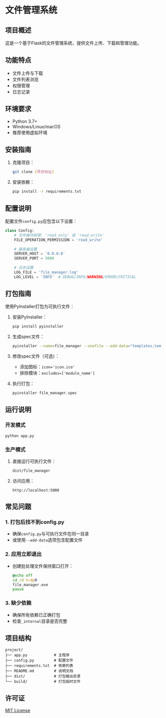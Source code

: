 # 文件管理系统

## 项目概述
这是一个基于Flask的文件管理系统，提供文件上传、下载和管理功能。

## 功能特点
- 文件上传与下载
- 文件列表浏览
- 权限管理
- 日志记录

## 环境要求
- Python 3.7+
- Windows/Linux/macOS
- 推荐使用虚拟环境

## 安装指南
1. 克隆项目：
   ```bash
   git clone [项目地址]
   ```
2. 安装依赖：
   ```bash
   pip install -r requirements.txt
   ```

## 配置说明
配置文件`config.py`应包含以下设置：
```python
class Config:
    # 文件操作权限: 'read_only' 或 'read_write'
    FILE_OPERATION_PERMISSION = 'read_write'  
    
    # 服务器设置
    SERVER_HOST = '0.0.0.0'
    SERVER_PORT = 5000
    
    # 日志设置
    LOG_FILE = 'file_manager.log'
    LOG_LEVEL = 'INFO'  # DEBUG/INFO/WARNING/ERROR/CRITICAL
```

## 打包指南
使用PyInstaller打包为可执行文件：

1. 安装PyInstaller：
   ```bash
   pip install pyinstaller
   ```

2. 生成spec文件：
   ```bash
   pyinstaller --name=file_manager --onefile --add-data="templates;templates" --add-data="static;static" app.py
   ```

3. 修改spec文件（可选）：
   - 添加图标：`icon='icon.ico'`
   - 排除模块：`excludes=['module_name']`

4. 执行打包：
   ```bash
   pyinstaller file_manager.spec
   ```

## 运行说明
### 开发模式
```bash
python app.py
```

### 生产模式
1. 直接运行可执行文件：
   ```bash
   dist/file_manager
   ```
2. 访问应用：
   ```
   http://localhost:5000
   ```

## 常见问题
### 1. 打包后找不到config.py
- 确保`config.py`与可执行文件在同一目录
- 或使用`--add-data`选项包含配置文件

### 2. 应用立即退出
- 创建批处理文件保持窗口打开：
  ```bat
  @echo off
  cd /d %~dp0
  file_manager.exe
  pause
  ```

### 3. 缺少依赖
- 确保所有依赖已正确打包
- 检查`_internal`目录是否完整

## 项目结构
```
project/
├── app.py            # 主程序
├── config.py         # 配置文件
├── requirements.txt  # 依赖列表
├── README.md         # 说明文档
├── dist/             # 打包输出目录
└── build/            # 打包临时文件
```

## 许可证
[MIT License](LICENSE)
